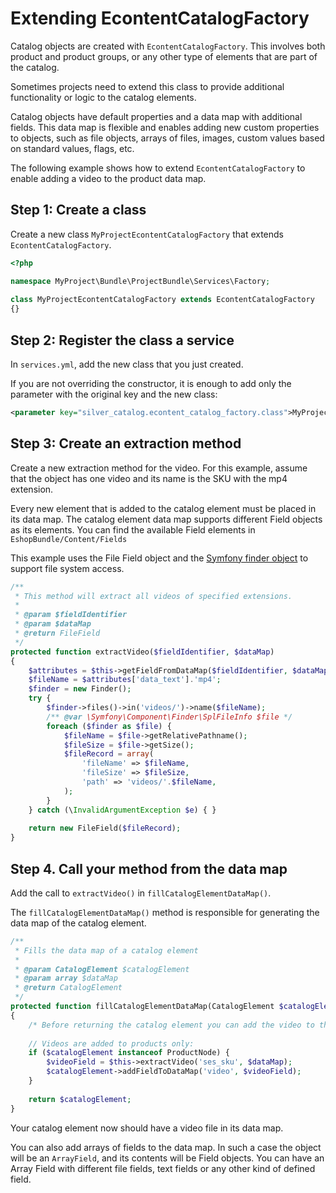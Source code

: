# Extending EcontentCatalogFactory

Catalog objects are created with `EcontentCatalogFactory`.
This involves both product and product groups, or any other type of elements that are part of the catalog.

Sometimes projects need to extend this class to provide additional functionality or logic to the catalog elements.

Catalog objects have default properties and a data map with additional fields.
This data map is flexible and enables adding new custom properties to objects,
such as file objects, arrays of files, images, custom values based on standard values, flags, etc.

The following example shows how to extend `EcontentCatalogFactory` to enable adding a video to the product data map.

## Step 1: Create a class

Create a new class `MyProjectEcontentCatalogFactory` that extends `EcontentCatalogFactory`.

``` php
<?php

namespace MyProject\Bundle\ProjectBundle\Services\Factory;
 
class MyProjectEcontentCatalogFactory extends EcontentCatalogFactory
{}
```

## Step 2: Register the class a service

In `services.yml`, add the new class that you just created.

If you are not overriding the constructor, it is enough to add only the parameter with the original key and the new class:

``` xml
<parameter key="silver_catalog.econtent_catalog_factory.class">MyProject\Bundle\ProjectBundle\Services\Factory\CornelsenEcontentCatalogFactory</parameter>
```

## Step 3: Create an extraction method

Create a new extraction method for the video. For this example, assume that the object has one video and its name is the SKU with the mp4 extension.

Every new element that is added to the catalog element must be placed in its data map.
The catalog element data map supports different Field objects as its elements.
You can find the available Field elements in `EshopBundle/Content/Fields`

This example uses the File Field object and the [Symfony finder object](http://symfony.com/doc/current/components/finder.html) to support file system access.

``` php
/**
 * This method will extract all videos of specified extensions.
 *
 * @param $fieldIdentifier
 * @param $dataMap
 * @return FileField
 */
protected function extractVideo($fieldIdentifier, $dataMap)
{
    $attributes = $this->getFieldFromDataMap($fieldIdentifier, $dataMap);
    $fileName = $attributes['data_text'].'mp4';
    $finder = new Finder();
    try {
        $finder->files()->in('videos/')->name($fileName);
        /** @var \Symfony\Component\Finder\SplFileInfo $file */
        foreach ($finder as $file) {
            $fileName = $file->getRelativePathname();
            $fileSize = $file->getSize();
            $fileRecord = array(
                'fileName' => $fileName,
                'fileSize' => $fileSize,
                'path' => 'videos/'.$fileName,
            );
        }
    } catch (\InvalidArgumentException $e) { }
  
    return new FileField($fileRecord);
}
```

## Step 4. Call your method from the data map

Add the call to `extractVideo()` in `fillCatalogElementDataMap()`.

The `fillCatalogElementDataMap()` method is responsible for generating the data map of the catalog element.

``` php
/**
 * Fills the data map of a catalog element
 *
 * @param CatalogElement $catalogElement
 * @param array $dataMap
 * @return CatalogElement
 */
protected function fillCatalogElementDataMap(CatalogElement $catalogElement, array $dataMap = array())
{
    /* Before returning the catalog element you can add the video to the data map: */
  
    // Videos are added to products only:
    if ($catalogElement instanceof ProductNode) {
        $videoField = $this->extractVideo('ses_sku', $dataMap);
        $catalogElement->addFieldToDataMap('video', $videoField);
    }
 
    return $catalogElement;
}
```

Your catalog element now should have a video file in its data map.

You can also add arrays of fields to the data map. In such a case the object will be an `ArrayField`, and its contents will be Field objects.
You can have an Array Field with different file fields, text fields or any other kind of defined field.
